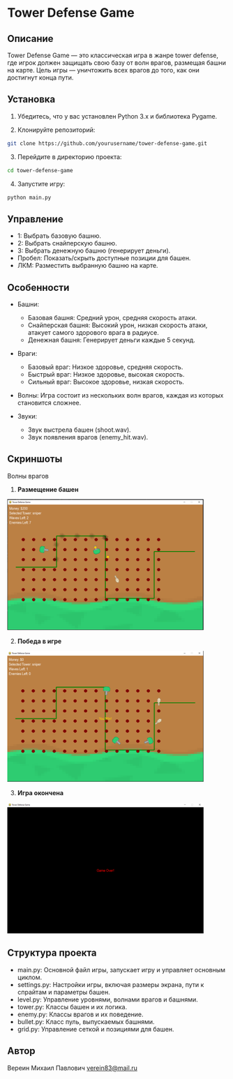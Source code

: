 # Tower Defense Game

## Описание

Tower Defense Game — это классическая игра в жанре tower defense, где игрок должен защищать свою базу от волн врагов, размещая башни на карте. Цель игры — уничтожить всех врагов до того, как они достигнут конца пути.

## Установка

1. Убедитесь, что у вас установлен Python 3.x и библиотека Pygame.

2. Клонируйте репозиторий:
```bash
git clone https://github.com/yourusername/tower-defense-game.git
```

3. Перейдите в директорию проекта:
```bash
cd tower-defense-game
```

4. Запустите игру:
```bash
python main.py
```

## Управление
- 1: Выбрать базовую башню.
- 2: Выбрать снайперскую башню.
- 3: Выбрать денежную башню (генерирует деньги).
- Пробел: Показать/скрыть доступные позиции для башен.
- ЛКМ: Разместить выбранную башню на карте.

## Особенности
- Башни:
  - Базовая башня: Средний урон, средняя скорость атаки.
  - Снайперская башня: Высокий урон, низкая скорость атаки, атакует самого здорового врага в радиусе.
  - Денежная башня: Генерирует деньги каждые 5 секунд.

- Враги:
  - Базовый враг: Низкое здоровье, средняя скорость.
  - Быстрый враг: Низкое здоровье, высокая скорость.
  - Сильный враг: Высокое здоровье, низкая скорость.
- Волны: Игра состоит из нескольких волн врагов, каждая из которых становится сложнее.
- Звуки:
    - Звук выстрела башен (shoot.wav).
    - Звук появления врагов (enemy_hit.wav).

## Скриншоты
Волны врагов
1. **Размещение башен**

<img src="screenshots/screenshots_game.PNG" width="450" height="300" />

2. **Победа в игре**

<img src="screenshots/win_game_over.PNG" width="450" height="300" />


3. **Игра окончена**

<img src="screenshots/game_over.PNG" width="450" height="300" />

## Структура проекта
- main.py: Основной файл игры, запускает игру и управляет основным циклом.
- settings.py: Настройки игры, включая размеры экрана, пути к спрайтам и параметры башен.
- level.py: Управление уровнями, волнами врагов и башнями.
- tower.py: Классы башен и их логика.
- enemy.py: Классы врагов и их поведение.
- bullet.py: Класс пуль, выпускаемых башнями.
- grid.py: Управление сеткой и позициями для башен.

## Автор
Вереин Михаил Павлович 
verein83@mail.ru